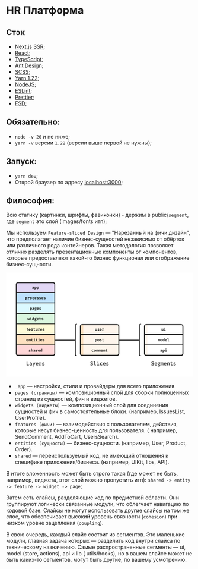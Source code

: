 # HR Платформа

## Стэк

- [Next.js SSR](https://nextjs.org);
- [React](https://react.dev/);
- [TypeScript](https://typescriptlang.org/);
- [Ant Design](https://ant.design);
- [SCSS](https://sass-lang.com/);
- [Yarn 1.22](https://yarnpkg.com/);
- [NodeJS](https://nodejs.org/en);
- [ESLint](https://eslint.org/);
- [Prettier](https://prettier.io/);
- [FSD](https://feature-sliced.design/ru/docs);

## Обязательно:

- `node -v 20` и не ниже;
- `yarn -v` версии `1.22` (версии выше первой не нужны);

## Запуск:

- `yarn dev`;
- Открой браузер по адресу [localhost:3000](http://localhost:3000);

## Философия:

Всю статику (картинки, шрифты, фавиконки) - держим в public/`segment`, где `segment` это слой (images/fonts итп);

Мы используем `Feature-sliced Design` — "Нарезанный на фичи дизайн", что предполагает наличие бизнес-сущностей независимо
от обёрток или различного рода контейнеров. Такая методология позволяет отлично разделять презентационные компоненты от
компонентов, которые предоставляют какой-то бизнес функционал или отображение бизнес-сущности.

![image](./public/img.png)

- `_app` — настройки, стили и провайдеры для всего приложения.
- `pages (страницы)` — композиционный слой для сборки полноценных страниц из сущностей, фич и виджетов.
- `widgets (виджеты)` — композиционный слой для соединения сущностей и фич в самостоятельные блоки. (например,
  IssuesList, UserProfile).
- `features (фичи)` — взаимодействия с пользователем, действия, которые несут бизнес-ценность для пользователя. (
  например, SendComment, AddToCart, UsersSearch).
- `entities (сущности)` — бизнес-сущности. (например, User, Product, Order).
- `shared` — переиспользуемый код, не имеющий отношения к специфике приложения/бизнеса. (например, UIKit, libs, API).

В итоге вложенность может быть строго такая (где может не быть, например, виджета, этот слой можно пропустить итп):
`shared -> entity -> feature -> widget -> page`;

Затем есть слайсы, разделяющие код по предметной области. Они группируют логически связанные модули, что облегчает
навигацию по кодовой базе. Слайсы не могут использовать другие слайсы на том же слое, что обеспечивает высокий уровень
связности (`cohesion`) при низком уровне зацепления (`coupling`).

В свою очередь, каждый слайс состоит из сегментов. Это маленькие модули, главная задача которых — разделить код внутри
слайса по техническому назначению. Самые распространенные сегменты — ui, model (store, actions), api и lib (
utils/hooks), но в вашем слайсе может не быть каких-то сегментов, могут быть другие, по вашему усмотрению.